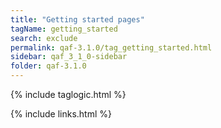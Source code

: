 ```yaml
---
title: "Getting started pages"
tagName: getting_started
search: exclude
permalink: qaf-3.1.0/tag_getting_started.html
sidebar: qaf_3_1_0-sidebar
folder: qaf-3.1.0
---
```

{% include taglogic.html %}

{% include links.html %}
